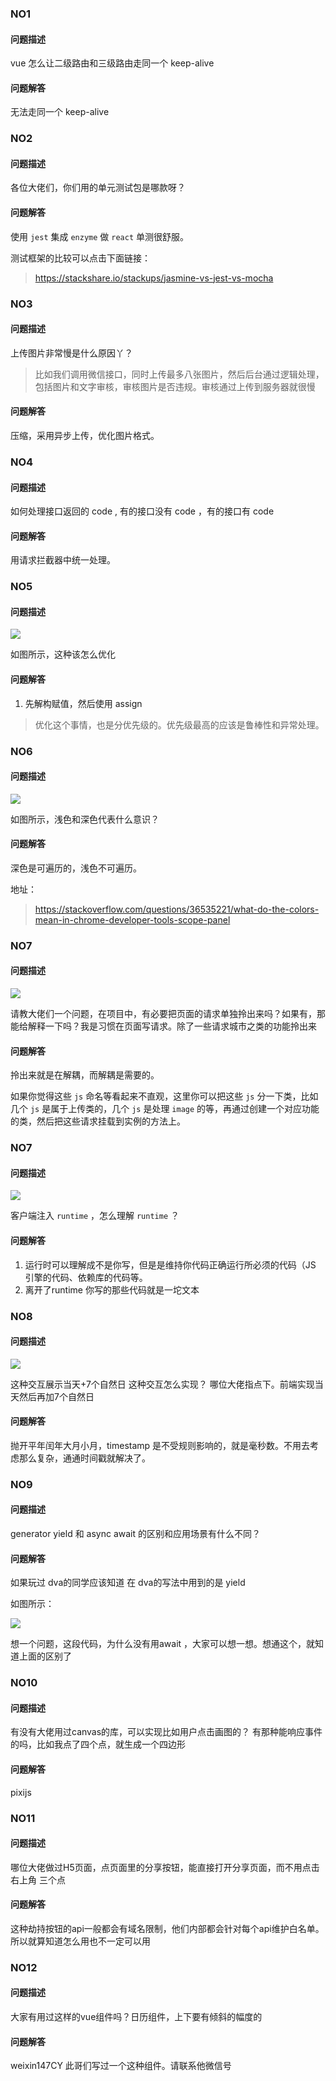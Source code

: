 ### NO1

#### 问题描述
vue 怎么让二级路由和三级路由走同一个 keep-alive

#### 问题解答
无法走同一个 keep-alive

### NO2

#### 问题描述
各位大佬们，你们用的单元测试包是哪款呀？

#### 问题解答

使用 `jest` 集成 `enzyme` 做 `react` 单测很舒服。

测试框架的比较可以点击下面链接：

> https://stackshare.io/stackups/jasmine-vs-jest-vs-mocha


### NO3

#### 问题描述

上传图片非常慢是什么原因丫？

> 比如我们调用微信接口，同时上传最多八张图片，然后后台通过逻辑处理，包括图片和文字审核，审核图片是否违规。审核通过上传到服务器就很慢

#### 问题解答

压缩，采用异步上传，优化图片格式。


### NO4

#### 问题描述

如何处理接口返回的 code , 有的接口没有 code ，有的接口有 code

#### 问题解答

用请求拦截器中统一处理。


### NO5

#### 问题描述

![](https://user-gold-cdn.xitu.io/2019/6/12/16b4c32f7b81a11a?w=593&h=240&f=png&s=168789)

如图所示，这种该怎么优化

#### 问题解答

1. 先解构赋值，然后使用 assign 

> 优化这个事情，也是分优先级的。优先级最高的应该是鲁棒性和异常处理。


### NO6

#### 问题描述

![](https://user-gold-cdn.xitu.io/2019/6/12/16b4c4613f6bc2b2?w=461&h=632&f=png&s=72897)

如图所示，浅色和深色代表什么意识？

#### 问题解答

深色是可遍历的，浅色不可遍历。

地址：

> https://stackoverflow.com/questions/36535221/what-do-the-colors-mean-in-chrome-developer-tools-scope-panel


### NO7

#### 问题描述

![](https://user-gold-cdn.xitu.io/2019/6/12/16b4c4aa57f8985a?w=474&h=708&f=png&s=242897)

请教大佬们一个问题，在项目中，有必要把页面的请求单独拎出来吗？如果有，那能给解释一下吗？我是习惯在页面写请求。除了一些请求城市之类的功能拎出来

#### 问题解答
拎出来就是在解耦，而解耦是需要的。

如果你觉得这些 `js` 命名等看起来不直观，这里你可以把这些 `js` 分一下类，比如几个 `js` 是属于上传类的，几个 `js` 是处理 `image` 的等，再通过创建一个对应功能的类，然后把这些请求挂载到实例的方法上。




### NO7

#### 问题描述
![](https://user-gold-cdn.xitu.io/2019/6/12/16b4c528beb183b7?w=1674&h=240&f=png&s=86006)

客户端注入 `runtime` ，怎么理解 `runtime` ？

#### 问题解答

1. 运行时可以理解成不是你写，但是是维持你代码正确运行所必须的代码（JS 引擎的代码、依赖库的代码等。
2. 离开了runtime 你写的那些代码就是一坨文本



### NO8

#### 问题描述

![](https://user-gold-cdn.xitu.io/2019/6/12/16b4c56c8c6d44c8?w=874&h=128&f=png&s=36268)

这种交互展示当天+7个自然日 这种交互怎么实现？ 哪位大佬指点下。前端实现当天然后再加7个自然日

#### 问题解答

抛开平年闰年大月小月，timestamp 是不受规则影响的，就是毫秒数。不用去考虑那么复杂，通通时间戳就解决了。


### NO9

#### 问题描述

generator yield 和 async await 的区别和应用场景有什么不同？

#### 问题解答

如果玩过 dva的同学应该知道 在 dva的写法中用到的是 yield

如图所示：

![](https://user-gold-cdn.xitu.io/2019/6/12/16b4c5a7e2f044f2?w=2134&h=988&f=png&s=238699)

想一个问题，这段代码，为什么没有用await ，大家可以想一想。想通这个，就知道上面的区别了


### NO10

#### 问题描述

有没有大佬用过canvas的库，可以实现比如用户点击画图的？
有那种能响应事件的吗，比如我点了四个点，就生成一个四边形

#### 问题解答

pixijs


### NO11

#### 问题描述
哪位大佬做过H5页面，点页面里的分享按钮，能直接打开分享页面，而不用点击右上角 三个点

#### 问题解答
这种劫持按钮的api一般都会有域名限制，他们内部都会针对每个api维护白名单。所以就算知道怎么用也不一定可以用

### NO12


#### 问题描述
大家有用过这样的vue组件吗？日历组件，上下要有倾斜的幅度的

#### 问题解答
weixin147CY  此哥们写过一个这种组件。请联系他微信号